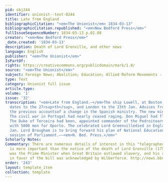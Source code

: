 ```yaml
---
pid: obj244
identifier: unionist--text-0244
title: Late from England
bibliographicCitation: "<em>The Unionist</em> 1834-03-13"
bibliographicCitation.republished: "<em>New Bedford Press</em>"
fullIssueSequenceNumber: 1834-03-13 p.02.08
creator: "<em>New Bedford Press</em>"
_date.created: '1834-03-13'
description: Death of Lord Grenville, and other news
language: English
publisher: "<em>The Unionist</em>"
IsPartOf: 
rights: https://creativecommons.org/publicdomain/mark/1.0/
source: "<em>The Unionist</em>"
subject: Foreign News; Abolition; Education; Allied Reform Movements - Peace
type: Text
category: Unionist full issue
article.type: 
volume: '1'
issue: '32'
transcription: "<em>Late from England.—</em>The ship Lowell, at Boston, brings Liverpool
  dates to the 27<sup>th</sup>, and London to the 23th Jan. Advices from Spain confirm
  the previous accountsof a change in the Spanish ministry. The new ministry is thoroughly<em>liberal</em>.
  The civil war in Portugal had nearly ceased raging. Don Miguel had fled toAbrantes.
  The Duke of Terceira had been, appointed commander of the Pedroitearmy and had marches
  with 5000 men for Oporto. The celebrated Lord Greenvilledied in England on the 17<sup>th</sup>of
  Jan. Lord Brougham is to bring forward his plan of National Education at thenext
  session of Parliament.——<em>N. Bed. Press.</em>"
Scholarly Notes: 
Commentary: There are numerous details of interest in this "telegraphed" report. None
  is more important than the notice of the death of Lord Grenville (1759-1834). Grenville
  was the Prime Minister when Great Britain outlawed slavery, and his role in lobbying
  in favor of the bill was acknowledged by Wilberforce. http://news.bbc.co.uk/2/hi/uk_news/6433573.stm
order: '243'
layout: template_item
collection: template
---
```

